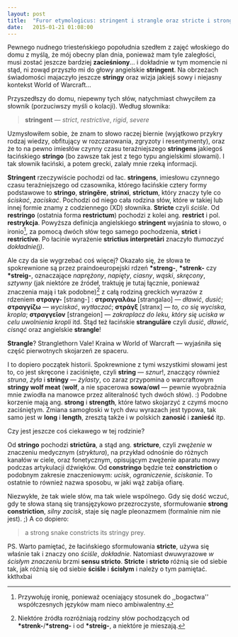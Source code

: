 ```yaml
---
layout: post
title:  "Furor etymologicus: stringent i strangle oraz stricte i strong"
date:   2015-01-21 01:08:00
---
```

Pewnego nudnego triesteńskiego popołudnia szedłem z zajęć włoskiego do domu z myślą, że mój obecny plan dnia, ponieważ mam tyle zaległości, musi zostać jeszcze bardziej **zacieśniony**… i dokładnie w tym momencie ni stąd, ni zowąd przyszło mi do głowy angielskie **stringent**. Na obrzeżach świadomości majaczyło jeszcze **stringy** oraz wizja jakiejś sowy i niejasny kontekst World of Warcraft…

Przyszedłszy do domu, niepewny tych słów, natychmiast chwyciłem za słownik (porzuciwszy myśli o kolacji). Według słownika:

> **stringent** — *strict*, *restrictive*, *rigid*, *severe*

Uzmysłowiłem sobie, że znam to słowo raczej biernie (wyjątkowo przykry rodzaj wiedzy, obfitujący w rozczarowania, zgryzoty i resentymenty), oraz że to na pewno imiesłów czynny czasu teraźniejszego **stringens** jakiegoś łacińskiego **stringo** (bo zawsze tak jest z tego typu angielskimi słowami). I tak słownik łaciński, a potem grecki, zalały mnie rzeką informacji.

**Stringent** rzeczywiście pochodzi od łac. **stringens**, imiesłowu czynnego czasu teraźniejszego od czasownika, którego łacińskie cztery formy podstawowe to **stringo**, **stringěre**, **strinxi**, **strictum**, który znaczy tyle co *ściskać*, *zaciskać*. Pochodzi od niego cała rodzina słów, które w takiej lub innej formie znamy z codziennego (XD) słownika. **Stricte** czyli *ściśle*. Od **restringo** (ostatnia forma **restrictum**) pochodzi z kolei ang. **restrict** i pol. **restrykcja**. Powyższa definicja angielskiego **stringent** wyjaśnia to słowo, o ironio[^1], za pomocą dwóch słów tego samego pochodzenia, **strict** i **restrictive**. Po łacinie wyrażenie **strictius interpretāri** znaczyło *tłumaczyć dokładnie(j)*. 

Ale czy da sie wygrzebać coś więcej? Okazało się, że słowa te spokrewnione są przez praindoeuropejski rdzeń **\*streng-**, **\*strenk-** czy **\*streig-**, oznaczające *naprężony*, *napięty*, *ciasny*, *wąski*, *skręcony*, *sztywny* (jak niektóre ze źródeł, traktuję je tutaj łącznie, ponieważ znaczenia mają i tak podobne)[^2]  z całą rodziną greckich wyrazów z rdzeniem **στραγγ-** [strang-] : **στραγγαλάω** [strangalao] — *dławić*, *dusić*; **στραγγίζω** — *wyciskać*, *wytłaczać*; **στράγξ** [stranx] — *to, co się wyciska*, *kropla*; **στραγγεῖον** [strangeion] — *zakraplacz do leku, który się uciska w celu uwolnienia kropli* itd. Stąd też łacińskie **strangulāre** czyli *dusić*, *dławić*, *cisnąć* oraz angielskie **strangle**!

**Strangle**? Stranglethorn Vale! Kraina w World of Warcraft — wyjaśniła się część pierwotnych skojarzeń ze spaceru.

I to dopiero początek historii. Spokrewnione z tymi wszystkimi słowami jest to, co jest skręcone i zaciśnięte, czyli **string** —  *sznur*!, znaczący również *struna*, *żyła* i **stringy** — *żylasty*, co zaraz przypomina o warcraftowym **stringy wolf meat** (**wolf**, a nie spacerowa **sowa**/**owl** — pewnie wyobraźnia mnie zwiodła na manowce przez aliteralność tych dwóch słów). :) Podobne korzenie mają ang. **strong** i **strength**, które łatwo skojarzyć z czymś mocno zaciśniętym. Zmiana samogłoski w tych dwu wyrazach jest typowa, tak samo jest w **long** i **length**, zresztą także i w polskich **zanosić** i **zanieść** itp.

Czy jest jeszcze coś ciekawego w tej rodzinie?

Od **stringo** pochodzi **strictūra**, a stąd ang. **stricture**, czyli *zwężenie* w znaczeniu medycznym (*stryktura*), na przykład odnośnie do różnych kanałów w ciele, oraz fonetycznym, opisującym zwężenie aparatu mowy podczas artykulacji dźwięków. Od **constringo** będzie też **constriction** o podobnym zakresie znaczeniowym: *ucisk*, *ograniczenie*, *ściskanie*. To ostatnie to również nazwa sposobu, w jaki wąż zabija ofiarę. 

Niezwykłe, że tak wiele słów, ma tak wiele wspólnego. Gdy się dość wczuć, gdy te słowa staną się transjęzykowo przezroczyste, sformułowanie **strong constriction**, *silny zacisk*, staje się nagle pleonazmem (formalnie nim nie jest). ;) A co dopiero:

> a strong snake constricts its stringy prey.

PS. Warto pamiętać, że łacińskiego sformułowania **stricte**, używa się właśnie tak i znaczy ono *ściśle*, *dokładnie*. Natomiast dwuwyrazowe *w ścisłym znaczeniu* brzmi **sensu stricto**. **Stricte** i **stricto** różnią sie od siebie tak, jak różnią się od siebie **ściśle** i **ścisłym** i należy o tym pamiętać. kkthxbai

[^1]: Przywołuję ironię, ponieważ oceniający stosunek do ,,bogactwa'' współczesnych języków mam nieco ambiwalentny.
[^2]: Niektóre źródła rozróżniają rodziny słów pochodzących od **\*strenk-**/**\*streng-** i od **\*streig-**, a niektóre je mieszają.

